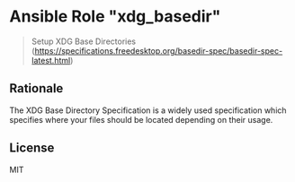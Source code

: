 # Ansible Role "xdg_basedir"

> Setup XDG Base Directories (https://specifications.freedesktop.org/basedir-spec/basedir-spec-latest.html)

## Rationale

The XDG Base Directory Specification is a widely used specification which specifies where your files should be located
depending on their usage.

## License

MIT
